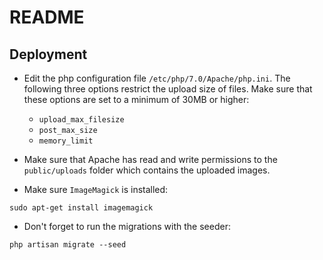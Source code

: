 # README

## Deployment
* Edit the php configuration file `/etc/php/7.0/Apache/php.ini`. The following three options restrict the upload size of files. Make sure that these options are set to a minimum of 30MB or higher:
    * `upload_max_filesize`
    * `post_max_size`
    * `memory_limit`

* Make sure that Apache has read and write permissions to the `public/uploads` folder which contains the uploaded images.
* Make sure `ImageMagick` is installed:
```
sudo apt-get install imagemagick
```
* Don't forget to run the migrations with the seeder:
```
php artisan migrate --seed
```